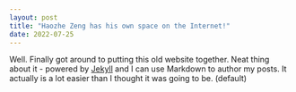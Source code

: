 ```yaml
---
layout: post
title: "Haozhe Zeng has his own space on the Internet!"
date: 2022-07-25
---
```


Well. Finally got around to putting this old website together. Neat thing about it - powered by [Jekyll](http://jekyllrb.com) and I can use Markdown to author my posts. It actually is a lot easier than I thought it was going to be. (default)
